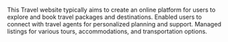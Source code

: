 This Travel website  typically aims to create an online platform for users to explore and book travel packages and destinations.
Enabled users to connect with travel agents for personalized planning and support.
Managed listings for various tours, accommodations, and transportation options.

